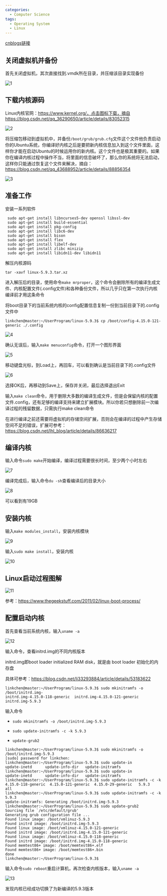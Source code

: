 ```yaml
---
categories:
  - Computer Science
tags:
  - Operating System
  - Linux
---
```


[cnblogs链接](https://www.cnblogs.com/linkchen/p/13926846.html)

## 关闭虚拟机并备份

首先关闭虚拟机，其次直接找到.vmdk所在目录，并压缩该目录实现备份

<img referrerPolicy="no-referrer" src="https://img2020.cnblogs.com/blog/1560524/202011/1560524-20201104170117643-806855235.png" alt="1">

## 下载内核源码

Linux内核官网：https://www.kernel.org/，点击图标下载，摘自https://blog.csdn.net/qq_36290650/article/details/83052315

<img referrerPolicy="no-referrer" src="https://img2020.cnblogs.com/blog/1560524/202011/1560524-20201104170127401-645169216.png" alt="2">

将压缩包移动到虚拟机中，并备份```/boot/grub/grub.cfg```文件这个文件他负责启动你的Ubuntu系统，你编译好内核之后是要把新内核信息加入到这个文件里面，这样你才能在启动Ubuntu的时候运用你的新内核。这个文件也是极其重要的。如果你在编译内核过程中操作不当，将里面的信息破坏了，那么你的系统将无法启动，这样你只能通过恢复这个文件来解决，摘自：https://blog.csdn.net/qq_43688952/article/details/88856354

<img referrerPolicy="no-referrer" src="https://img2020.cnblogs.com/blog/1560524/202011/1560524-20201104170140269-153344181.png" alt="3">

## 准备工作 

安装一系列软件

```shell
 sudo apt-get install libncurses5-dev openssl libssl-dev 
 sudo apt-get install build-essential
 sudo apt-get install pkg-config
 sudo apt-get install libc6-dev
 sudo apt-get install bison
 sudo apt-get install flex
 sudo apt-get install libelf-dev
 sudo apt-get install zlibc minizip
 sudo apt-get install libidn11-dev libidn11
```

解压内核源码

```shell
tar -xavf linux-5.9.3.tar.xz
```

进入解压后的目录，使用命令```make mrproper```，这个命令会删除所有的编译生成文件、内核配置文件(.config文件)和各种备份文件，所以几乎只在第一次执行内核编译前才用这条命令

将boot目录下的当前系统内核的config配置信息复制一份到当前目录下的.config文件中

```shell
linkchen@master:~/UserProgram/linux-5.9.3$ cp /boot/config-4.15.0-121-generic ./.config
```

<img referrerPolicy="no-referrer" src="https://img2020.cnblogs.com/blog/1560524/202011/1560524-20201104170230473-1561312006.png" alt="4">

确认无误后，输入```make menuconfig```命令，打开一个图形界面

<img referrerPolicy="no-referrer" src="https://img2020.cnblogs.com/blog/1560524/202011/1560524-20201104170242858-1624631299.png" alt="5">

移动键盘光标，到Load上，再回车，可以看到确认是当前目录下的.config文件

<img referrerPolicy="no-referrer" src="https://img2020.cnblogs.com/blog/1560524/202011/1560524-20201104170248678-2071163842.png" alt="6">

选择OK后，再移动到Save上，保存并关闭，最后选择退出Exit

输入```make clean```命令，用于删除大多数的编译生成文件，但是会保留内核的配置文件.config，还有足够的编译支持来建立扩展模块。所以你若只想删除前一次编译过程的残留数据，只需执行make clean命令

在进行编译之前还需要将虚拟机的存储空间扩展，否则会在编译的过程中产生存储空间不足的错误，扩展可参考：https://blog.csdn.net/lhl_blog/article/details/86636217

## 编译内核

输入命令```sudo make```开始编译，编译过程需要很长时间，至少两个小时左右

<img referrerPolicy="no-referrer" src="https://img2020.cnblogs.com/blog/1560524/202011/1560524-20201104170350188-2047342140.png" alt="7">

编译完成后，输入命令```du -sh```查看编译后的目录大小

<img referrerPolicy="no-referrer" src="https://img2020.cnblogs.com/blog/1560524/202011/1560524-20201104170429925-280586965.png" alt="8">

可以看到有19GB

## 安装内核

输入```make modules_install```，安装内核模块

<img referrerPolicy="no-referrer" src="https://img2020.cnblogs.com/blog/1560524/202011/1560524-20201104170436384-1144384793.png" alt="9">


输入```sudo make install```，安装内核

<img referrerPolicy="no-referrer" src="https://img2020.cnblogs.com/blog/1560524/202011/1560524-20201104170517364-639346343.png" alt="10">

## Linux启动过程图解

<img referrerPolicy="no-referrer" src="https://img2020.cnblogs.com/blog/1560524/202011/1560524-20201104170529625-340648742.png" alt="11">

参考：https://www.thegeekstuff.com/2011/02/linux-boot-process/

## 配置启动内核

首先查看当前系统内核，输入```uname -a```

<img referrerPolicy="no-referrer" src="https://img2020.cnblogs.com/blog/1560524/202011/1560524-20201104170537980-665993008.png" alt="12">

输入命令，查看initrd.img的不同内核版本

initrd.img即boot loader initialized RAM disk，就是由 boot loader 初始化的内存盘

具体可参考：https://blog.csdn.net/li33293884/article/details/53183622

```shell
linkchen@master:~/UserProgram/linux-5.9.3$ sudo mkinitramfs -o /boot/initrd.img-
initrd.img-4.15.0-118-generic  initrd.img-4.15.0-121-generic  initrd.img-5.9.3 
```

输入命令

* ```sudo mkinitramfs -o /boot/initrd.img-5.9.3```

* ```sudo update-initramfs -c -k 5.9.3```
* ```update-grub2```

```shell
linkchen@master:~/UserProgram/linux-5.9.3$ sudo mkinitramfs -o /boot/initrd.img-5.9.3 
[sudo] password for linkchen: 
linkchen@master:~/UserProgram/linux-5.9.3$ sudo update-in
update-inetd      update-info-dir   update-initramfs  
linkchen@master:~/UserProgram/linux-5.9.3$ sudo update-in
update-inetd      update-info-dir   update-initramfs  
linkchen@master:~/UserProgram/linux-5.9.3$ sudo update-initramfs -c -k 
4.15.0-118-generic  4.15.0-121-generic  4.15.0-29-generic   5.9.3               all   
linkchen@master:~/UserProgram/linux-5.9.3$ sudo update-initramfs -c -k 5.9.3
update-initramfs: Generating /boot/initrd.img-5.9.3
linkchen@master:~/UserProgram/linux-5.9.3$ sudo update-grub2
Sourcing file `/etc/default/grub'
Generating grub configuration file ...
Found linux image: /boot/vmlinuz-5.9.3
Found initrd image: /boot/initrd.img-5.9.3
Found linux image: /boot/vmlinuz-4.15.0-121-generic
Found initrd image: /boot/initrd.img-4.15.0-121-generic
Found linux image: /boot/vmlinuz-4.15.0-118-generic
Found initrd image: /boot/initrd.img-4.15.0-118-generic
Found memtest86+ image: /boot/memtest86+.elf
Found memtest86+ image: /boot/memtest86+.bin
done
linkchen@master:~/UserProgram/linux-5.9.3$ 
```

输入命令```sudo reboot```重启计算机，再次检查内核版本，输入```uname -a```

<img referrerPolicy="no-referrer" src="https://img2020.cnblogs.com/blog/1560524/202011/1560524-20201104170548475-433602374.png" alt="13">

发现内核已经成功切换了为新编译的5.9.3版本

